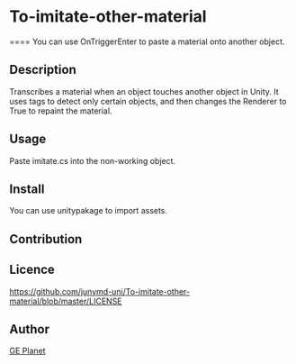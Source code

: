 # To-imitate-other-material

====
You can use OnTriggerEnter to paste a material onto another object.

## Description
Transcribes a material when an object touches another object in Unity. It uses tags to detect only certain objects, and then changes the Renderer to True to repaint the material.

## Usage
Paste imitate.cs into the non-working object.

## Install
You can use unitypakage to import assets.
## Contribution

## Licence
https://github.com/junymd-uni/To-imitate-other-material/blob/master/LICENSE
## Author

[GE Planet](https://ge-planet.com)
